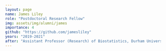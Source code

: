 ```yaml
---
layout: page
name: James Liley
role: "Postdoctoral Research Fellow"
img: assets/img/alumni/james
importance: 4
github: "https://github.com/jamesliley"
years: "2019-2021"
after: "Assistant Professor (Research) of Biostatistics, Durham University"
---
```

